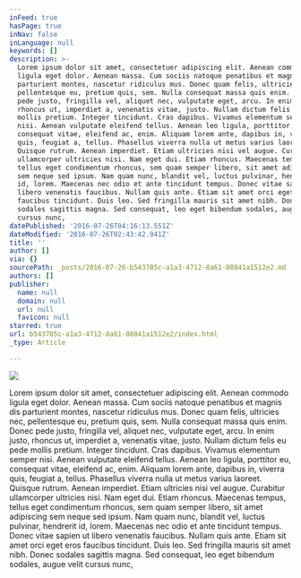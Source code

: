 ```yaml
---
inFeed: true
hasPage: true
inNav: false
inLanguage: null
keywords: []
description: >-
  Lorem ipsum dolor sit amet, consectetuer adipiscing elit. Aenean commodo
  ligula eget dolor. Aenean massa. Cum sociis natoque penatibus et magnis dis
  parturient montes, nascetur ridiculus mus. Donec quam felis, ultricies nec,
  pellentesque eu, pretium quis, sem. Nulla consequat massa quis enim. Donec
  pede justo, fringilla vel, aliquet nec, vulputate eget, arcu. In enim justo,
  rhoncus ut, imperdiet a, venenatis vitae, justo. Nullam dictum felis eu pede
  mollis pretium. Integer tincidunt. Cras dapibus. Vivamus elementum semper
  nisi. Aenean vulputate eleifend tellus. Aenean leo ligula, porttitor eu,
  consequat vitae, eleifend ac, enim. Aliquam lorem ante, dapibus in, viverra
  quis, feugiat a, tellus. Phasellus viverra nulla ut metus varius laoreet.
  Quisque rutrum. Aenean imperdiet. Etiam ultricies nisi vel augue. Curabitur
  ullamcorper ultricies nisi. Nam eget dui. Etiam rhoncus. Maecenas tempus,
  tellus eget condimentum rhoncus, sem quam semper libero, sit amet adipiscing
  sem neque sed ipsum. Nam quam nunc, blandit vel, luctus pulvinar, hendrerit
  id, lorem. Maecenas nec odio et ante tincidunt tempus. Donec vitae sapien ut
  libero venenatis faucibus. Nullam quis ante. Etiam sit amet orci eget eros
  faucibus tincidunt. Duis leo. Sed fringilla mauris sit amet nibh. Donec
  sodales sagittis magna. Sed consequat, leo eget bibendum sodales, augue velit
  cursus nunc,
datePublished: '2016-07-26T04:16:13.551Z'
dateModified: '2016-07-26T02:43:42.941Z'
title: ''
author: []
via: {}
sourcePath: _posts/2016-07-26-b543785c-a1a3-4712-8a61-08841a1512e2.md
authors: []
publisher:
  name: null
  domain: null
  url: null
  favicon: null
starred: true
url: b543785c-a1a3-4712-8a61-08841a1512e2/index.html
_type: Article

---
```

![](https://the-grid-user-content.s3-us-west-2.amazonaws.com/6f09e019-ab6f-4132-8144-24027b17843a.jpg)

Lorem ipsum dolor sit amet, consectetuer adipiscing elit. Aenean commodo ligula eget dolor. Aenean massa. Cum sociis natoque penatibus et magnis dis parturient montes, nascetur ridiculus mus. Donec quam felis, ultricies nec, pellentesque eu, pretium quis, sem. Nulla consequat massa quis enim. Donec pede justo, fringilla vel, aliquet nec, vulputate eget, arcu. In enim justo, rhoncus ut, imperdiet a, venenatis vitae, justo. Nullam dictum felis eu pede mollis pretium. Integer tincidunt. Cras dapibus. Vivamus elementum semper nisi. Aenean vulputate eleifend tellus. Aenean leo ligula, porttitor eu, consequat vitae, eleifend ac, enim. Aliquam lorem ante, dapibus in, viverra quis, feugiat a, tellus. Phasellus viverra nulla ut metus varius laoreet. Quisque rutrum. Aenean imperdiet. Etiam ultricies nisi vel augue. Curabitur ullamcorper ultricies nisi. Nam eget dui. Etiam rhoncus. Maecenas tempus, tellus eget condimentum rhoncus, sem quam semper libero, sit amet adipiscing sem neque sed ipsum. Nam quam nunc, blandit vel, luctus pulvinar, hendrerit id, lorem. Maecenas nec odio et ante tincidunt tempus. Donec vitae sapien ut libero venenatis faucibus. Nullam quis ante. Etiam sit amet orci eget eros faucibus tincidunt. Duis leo. Sed fringilla mauris sit amet nibh. Donec sodales sagittis magna. Sed consequat, leo eget bibendum sodales, augue velit cursus nunc,